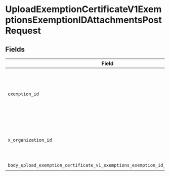# UploadExemptionCertificateV1ExemptionsExemptionIDAttachmentsPostRequest


## Fields

| Field                                                                                                                                                            | Type                                                                                                                                                             | Required                                                                                                                                                         | Description                                                                                                                                                      | Example                                                                                                                                                          |
| ---------------------------------------------------------------------------------------------------------------------------------------------------------------- | ---------------------------------------------------------------------------------------------------------------------------------------------------------------- | ---------------------------------------------------------------------------------------------------------------------------------------------------------------- | ---------------------------------------------------------------------------------------------------------------------------------------------------------------- | ---------------------------------------------------------------------------------------------------------------------------------------------------------------- |
| `exemption_id`                                                                                                                                                   | *str*                                                                                                                                                            | :heavy_check_mark:                                                                                                                                               | The unique identifier for the exemption to which the attachment will be associated.                                                                              |                                                                                                                                                                  |
| `x_organization_id`                                                                                                                                              | *Nullable[str]*                                                                                                                                                  | :heavy_check_mark:                                                                                                                                               | The unique identifier for the organization making the request                                                                                                    | org_12345                                                                                                                                                        |
| `body_upload_exemption_certificate_v1_exemptions_exemption_id_attachments_post`                                                                                  | [models.BodyUploadExemptionCertificateV1ExemptionsExemptionIDAttachmentsPost](../models/bodyuploadexemptioncertificatev1exemptionsexemptionidattachmentspost.md) | :heavy_check_mark:                                                                                                                                               | N/A                                                                                                                                                              |                                                                                                                                                                  |
